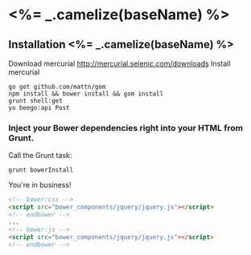 # <%= _.camelize(baseName) %>

## Installation <%= _.camelize(baseName) %>
 Download mercurial http://mercurial.selenic.com/downloads
 Install mercurial 

```shell
go get github.com/mattn/gom
npm install && bower install && gom install
grunt shell:get
yo beego:api Post

```

### Inject your Bower dependencies right into your HTML from Grunt.
Call the Grunt task:
```
grunt bowerInstall
```

You're in business!
```html
<!-- bower:css -->
<script src="bower_components/jquery/jquery.js"></script>
<!-- endbower -->
...
<!-- bower:js -->
<script src="bower_components/jquery/jquery.js"></script>
<!-- endbower -->
```
